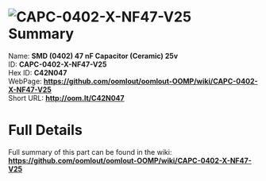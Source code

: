 
![CAPC-0402-X-NF47-V25](https://github.com/oomlout/oomlout-OOMP/blob/master/parts/CAPC-0402-X-NF47-V25/CAPC-0402-X-NF47-V25_420.jpg)   
Summary
=================
  
Name: __SMD (0402) 47 nF Capacitor (Ceramic) 25v__    
ID: __CAPC-0402-X-NF47-V25__   
Hex ID: __C42N047__   
WebPage: __https://github.com/oomlout/oomlout-OOMP/wiki/CAPC-0402-X-NF47-V25__   
Short URL: __http://oom.lt/C42N047__   

Full Details
==========================
Full summary of this part can be found in the wiki:   
__https://github.com/oomlout/oomlout-OOMP/wiki/CAPC-0402-X-NF47-V25__    

